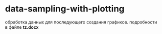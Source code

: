 ﻿# data-sampling-with-plotting 

обработка данных для последующего создания графиков. подробности в файле **tz.docx**


   
